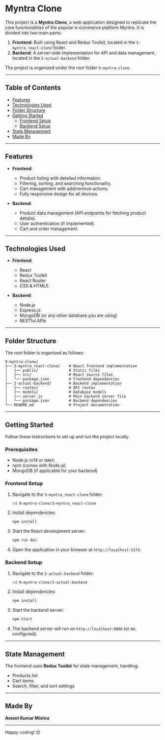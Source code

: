 
# Myntra Clone

This project is a **Myntra Clone**, a web application designed to replicate the core functionalities of the popular e-commerce platform Myntra. It is divided into two main parts: 

1. **Frontend**: Built using React and Redux Toolkit, located in the `3-myntra_react-clone` folder.
2. **Backend**: A server-side implementation for API and data management, located in the `2-actual-backend` folder.

The project is organized under the root folder `9-myntra-clone`.

---

## Table of Contents

- [Features](#features)
- [Technologies Used](#technologies-used)
- [Folder Structure](#folder-structure)
- [Getting Started](#getting-started)
  - [Frontend Setup](#frontend-setup)
  - [Backend Setup](#backend-setup)
- [State Management](#state-management)
- [Made By](#made-by)

---

## Features

- **Frontend**:
  - Product listing with detailed information.
  - Filtering, sorting, and searching functionality.
  - Cart management with add/remove actions.
  - Fully responsive design for all devices.

- **Backend**:
  - Product data management (API endpoints for fetching product details).
  - User authentication (if implemented).
  - Cart and order management.

---

## Technologies Used

- **Frontend**:
  - React
  - Redux Toolkit
  - React Router
  - CSS & HTML5

- **Backend**:
  - Node.js
  - Express.js
  - MongoDB (or any other database you are using)
  - RESTful APIs

---

## Folder Structure

The root folder is organized as follows:

```
9-myntra-clone/
├── 3-myntra_react-clone/    # React frontend implementation
│   ├── public/              # Static files
│   ├── src/                 # React source files
│   └── package.json         # Frontend dependencies
├── 2-actual-backend/        # Backend implementation
│   ├── routes/              # API routes
│   ├── models/              # Database models
│   ├── server.js            # Main backend server file
│   └── package.json         # Backend dependencies
└── README.md                # Project documentation
```

---

## Getting Started

Follow these instructions to set up and run the project locally.

### Prerequisites

- Node.js (v14 or later)
- npm (comes with Node.js)
- MongoDB (if applicable for your backend)

### Frontend Setup

1. Navigate to the `3-myntra_react-clone` folder:

   ```bash
   cd 9-myntra-clone/3-myntra_react-clone
   ```

2. Install dependencies:

   ```bash
   npm install
   ```

3. Start the React development server:

   ```bash
   npm run dev
   ```

4. Open the application in your browser at `http://localhost:5173`.

### Backend Setup

1. Navigate to the `2-actual-backend` folder:

   ```bash
   cd 9-myntra-clone/2-actual-backend
   ```

2. Install dependencies:

   ```bash
   npm install
   ```

3. Start the backend server:

   ```bash
   npm start
   ```

4. The backend server will run on `http://localhost:8080` (or as configured).

---

## State Management

The frontend uses **Redux Toolkit** for state management, handling:

- Products list
- Cart items
- Search, filter, and sort settings

---

## Made By

**Ameet Kumar Mishra**

---

Happy coding! 😊
